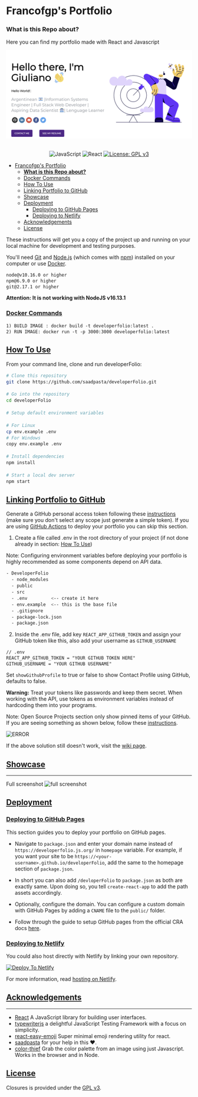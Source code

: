 # Francofgp's Portfolio

### **What is this Repo about?**

Here you can find my portfolio made with React and Javascript
 
<div align="center">

![Imgur](/assetsReadme/introRepo.png)
&nbsp;&nbsp;&nbsp;&nbsp;&nbsp;&nbsp;&nbsp;&nbsp;&nbsp;&nbsp;&nbsp;&nbsp;&nbsp;&nbsp;&nbsp;&nbsp;&nbsp;&nbsp;&nbsp;

![JavaScript](https://badges.aleen42.com/src/javascript.svg)
![React](https://badges.aleen42.com/src/react.svg)
[![License: GPL v3](https://img.shields.io/badge/License-GPLv3-blue.svg)](https://www.gnu.org/licenses/gpl-3.0)



</div>


- [Francofgp's Portfolio](#francofgps-portfolio)
    - [**What is this Repo about?**](#what-is-this-repo-about)
    - [Docker Commands](#docker-commands)
  - [How To Use](#how-to-use)
  - [Linking Portfolio to GitHub](#linking-portfolio-to-github)
  - [Showcase](#showcase)
  - [Deployment](#deployment)
    - [Deploying to GitHub Pages](#deploying-to-github-pages)
    - [Deploying to Netlify](#deploying-to-netlify)
  - [Acknowledgements](#acknowledgements)
  - [License](#license)
  
These instructions will get you a copy of the project up and running on your local machine for development and testing purposes.

You'll need [Git](https://git-scm.com) and [Node.js](https://nodejs.org/en/download/) (which comes with [npm](http://npmjs.com)) installed on your computer or use [Docker](https://www.docker.com/products/docker-desktop).

```
node@v10.16.0 or higher
npm@6.9.0 or higher
git@2.17.1 or higher
```
**Attention: It is not working with NodeJS v16.13.1**
### [Docker Commands](#docker-commands)

```
1) BUILD IMAGE : docker build -t developerfolio:latest .
2) RUN IMAGE: docker run -t -p 3000:3000 developerfolio:latest
```


## [How To Use](#how-to-use) 

From your command line, clone and run developerFolio:

```bash
# Clone this repository
git clone https://github.com/saadpasta/developerFolio.git

# Go into the repository
cd developerFolio

# Setup default environment variables

# For Linux
cp env.example .env
# For Windows
copy env.example .env

# Install dependencies
npm install

# Start a local dev server
npm start
```

## [Linking Portfolio to GitHub](#linking-portfolio-to-github)

Generate a GitHub personal access token following these [instructions](https://help.github.com/en/github/authenticating-to-github/creating-a-personal-access-token-for-the-command-line) (make sure you don't select any scope just generate a simple token). If you are using [GitHub Actions](#configuring-github-actions-recommended) to deploy your portfolio you can skip this section.

1. Create a file called .env in the root directory of your project (if not done already in section: [How To Use](#how-to-use))

Note: Configuring environment variables before deploying your portfolio is highly recommended as some components depend on API data. 

```bash
- DeveloperFolio
  - node_modules
  - public
  - src
  - .env         <-- create it here
  - env.example  <-- this is the base file
  - .gitignore
  - package-lock.json
  - package.json
```

2. Inside the .env file, add key `REACT_APP_GITHUB_TOKEN` and assign your GitHub token like this, also add your username as `GITHUB_USERNAME`

```env
// .env
REACT_APP_GITHUB_TOKEN = "YOUR GITHUB TOKEN HERE"
GITHUB_USERNAME = "YOUR GITHUB USERNAME"
```

Set `showGithubProfile` to true or false to show Contact Profile using GitHub, defaults to false.

**Warning:** Treat your tokens like passwords and keep them secret. When working with the API, use tokens as environment variables instead of hardcoding them into your programs.

Note: Open Source Projects section only show pinned items of your GitHub.
If you are seeing something as shown below, follow these [instructions](https://docs.github.com/en/enterprise/2.13/user/articles/pinning-items-to-your-profile).

![ERROR](https://i.imgur.com/Hj6mu1K.png)

If the above solution still doesn't work, visit the [wiki page](https://github.com/saadpasta/developerFolio/wiki/Github-Setup-For-Open-Source-Projects).


## [Showcase](#showcase)

---

Full screenshot
![full screenshot](assetsReadme/screenshotPortfolio.png)

## [Deployment](#deployment)

### [Deploying to GitHub Pages](#deploying-to-github-pages)

This section guides you to deploy your portfolio on GitHub pages.

- Navigate to `package.json` and enter your domain name instead of `https://developerfolio.js.org/` in `homepage` variable. For example, if you want your site to be `https://<your-username>.github.io/developerFolio`, add the same to the homepage section of `package.json`.

- In short you can also add `/devloperFolio` to `package.json` as both are exactly same. Upon doing so, you tell `create-react-app` to add the path assets accordingly.

- Optionally, configure the domain. You can configure a custom domain with GitHub Pages by adding a `CNAME` file to the `public/` folder.

- Follow through the guide to setup GitHub pages from the official CRA docs [here](https://create-react-app.dev/docs/deployment/#github-pages).

### [Deploying to Netlify](#deploying-to-netlify)

You could also host directly with Netlify by linking your own repository.

[![Deploy To Netlify](https://www.netlify.com/img/deploy/button.svg)](https://app.netlify.com/start/deploy?repository=https://github.com/saadpasta/developerFolio)

For more information, read [hosting on Netlify](https://create-react-app.dev/docs/deployment/#netlify).


## [Acknowledgements](#Acknowledgements)

---

-   [React](https://reactjs.org/) A JavaScript library for building user interfaces.
-   [typewriterjs](https://github.com/tameemsafi/typewriterjs) a delightful JavaScript Testing Framework with a focus on simplicity.
-   [react-easy-emoji](https://github.com/appfigures/react-easy-emoji) Super minimal emoji rendering utility for react.
-   [saadpasta](https://github.com/saadpasta/developerFolio) for your help in this ♥.
-   [color-thief](https://github.com/lokesh/color-thief) Grab the color palette from an image using just Javascript. Works in the browser and in Node.

## [License](#license)

Closures is provided under the [GPL v3](https://www.gnu.org/licenses/gpl-3.0.en.html).